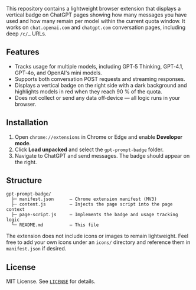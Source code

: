 This repository contains a lightweight browser extension that displays a vertical
badge on ChatGPT pages showing how many messages you have used and how many
remain per model within the current quota window. It works on `chat.openai.com`
and `chatgpt.com` conversation pages, including deep `/c/…` URLs.

## Features

* Tracks usage for multiple models, including GPT‑5 Thinking, GPT‑4.1,
  GPT‑4o, and OpenAI's mini models.
* Supports both conversation POST requests and streaming responses.
* Displays a vertical badge on the right side with a dark background and
  highlights models in red when they reach 90 % of the quota.
* Does not collect or send any data off‑device — all logic runs in your
  browser.

## Installation

1. Open `chrome://extensions` in Chrome or Edge and enable **Developer mode**.
2. Click **Load unpacked** and select the `gpt-prompt-badge` folder.
3. Navigate to ChatGPT and send messages. The badge should appear on the right.

## Structure

```
gpt-prompt-badge/
  ├─ manifest.json      – Chrome extension manifest (MV3)
  ├─ content.js         – Injects the page script into the page context
  ├─ page-script.js     – Implements the badge and usage tracking logic
  └─ README.md          – This file
```

The extension does not include icons or images to remain lightweight. Feel free
to add your own icons under an `icons/` directory and reference them in
`manifest.json` if desired.

## License

MIT License. See [`LICENSE`](LICENSE) for details.
